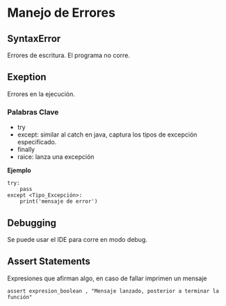 # Manejo de Errores

## SyntaxError
Errores de escritura. El programa no corre.

## Exeption
Errores en la ejecución. 

### Palabras Clave
- try
- except: similar al catch en java, captura los tipos de excepción especificado.
- finally
- raice: lanza una excepción

**Ejemplo**

```
try:
    pass
except <Tipo_Excepción>:
    print('mensaje de error')
```

## Debugging
Se puede usar el IDE para corre en modo debug.

## Assert Statements
Expresiones que afirman algo, en caso de fallar imprimen un mensaje
```
assert expresion_boolean , "Mensaje lanzado, posterior a terminar la función"
```